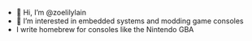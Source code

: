 - 👋 Hi, I’m @zoelilylain
- 👀 I’m interested in embedded systems and modding game consoles
- I write homebrew for consoles like the Nintendo GBA

<!---
zoelilylain/zoelilylain is a ✨ special ✨ repository because its `README.md` (this file) appears on your GitHub profile.
You can click the Preview link to take a look at your changes.
--->
